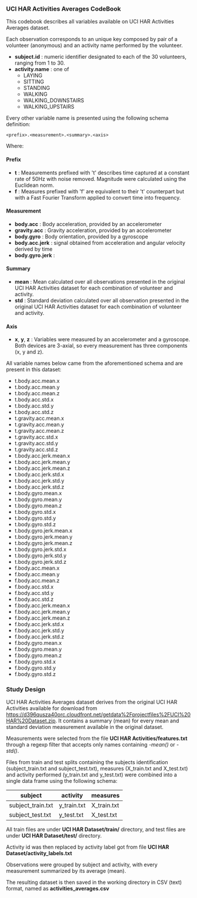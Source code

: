 ### UCI HAR Activities Averages CodeBook
This codebook describes all variables available on UCI HAR Activities Averages dataset.  
  
Each observation corresponds to an unique key composed by pair of a volunteer (anonymous) 
and an activity name performed by the volunteer.
* **subject.id** : numeric identifier designated to each of the 30 volunteers, ranging from 1 to 30.
* **activity.name** : one of 
    * LAYING
    * SITTING
    * STANDING
    * WALKING
    * WALKING_DOWNSTAIRS
    * WALKING_UPSTAIRS
  
Every other variable name is presented using the following schema definition:
```
<prefix>.<measurement>.<summary>.<axis>
```

Where: 

#### Prefix
* **t** : Measurements prefixed with 't' describes time captured at a constant rate of 50Hz with noise removed. Magnitude were calculated using the Euclidean norm. 
* **f** : Measures prefixed with 'f' are equivalent to their 't' counterpart but with a Fast Fourier Transform applied to convert time into frequency.

#### Measurement
* **body.acc** : Body acceleration, provided by an accelerometer
* **gravity.acc** : Gravity acceleration, provided by an accelerometer
* **body.gyro** : Body orientation, provided by a gyroscope
* **body.acc.jerk** : signal obtained from acceleration and angular velocity derived by time
* **body.gyro.jerk** : 

#### Summary
* **mean** : Mean calculated over all observations presented in the original UCI HAR Activities dataset for each combination of volunteer and activity.
* **std** : Standard deviation calculated over all observation presented in the original UCI HAR Activities dataset for each combination of volunteer and activity.

#### Axis
* **x**, **y**, **z** : Variables were measured by an accelerometer and a gyroscope. Both devices are 3-axial, so every measurement has three components (x, y and z). 
  
  
All variable names below came from the aforementioned schema and are present in this dataset: 
* t.body.acc.mean.x
* t.body.acc.mean.y
* t.body.acc.mean.z
* t.body.acc.std.x
* t.body.acc.std.y
* t.body.acc.std.z
* t.gravity.acc.mean.x
* t.gravity.acc.mean.y
* t.gravity.acc.mean.z
* t.gravity.acc.std.x
* t.gravity.acc.std.y
* t.gravity.acc.std.z
* t.body.acc.jerk.mean.x
* t.body.acc.jerk.mean.y
* t.body.acc.jerk.mean.z
* t.body.acc.jerk.std.x
* t.body.acc.jerk.std.y
* t.body.acc.jerk.std.z
* t.body.gyro.mean.x
* t.body.gyro.mean.y
* t.body.gyro.mean.z
* t.body.gyro.std.x
* t.body.gyro.std.y
* t.body.gyro.std.z
* t.body.gyro.jerk.mean.x
* t.body.gyro.jerk.mean.y
* t.body.gyro.jerk.mean.z
* t.body.gyro.jerk.std.x
* t.body.gyro.jerk.std.y
* t.body.gyro.jerk.std.z
* f.body.acc.mean.x
* f.body.acc.mean.y
* f.body.acc.mean.z
* f.body.acc.std.x
* f.body.acc.std.y
* f.body.acc.std.z
* f.body.acc.jerk.mean.x
* f.body.acc.jerk.mean.y
* f.body.acc.jerk.mean.z
* f.body.acc.jerk.std.x
* f.body.acc.jerk.std.y
* f.body.acc.jerk.std.z
* f.body.gyro.mean.x
* f.body.gyro.mean.y
* f.body.gyro.mean.z
* f.body.gyro.std.x
* f.body.gyro.std.y
* f.body.gyro.std.z

### Study Design
UCI HAR Activities Averages dataset derives from the original UCI HAR Activities available for download from https://d396qusza40orc.cloudfront.net/getdata%2Fprojectfiles%2FUCI%20HAR%20Dataset.zip. It contains a summary (mean) for every mean and standard deviation measurement available in the original dataset. 

Measurements were selected from the file **UCI HAR Activities/features.txt** through a regexp filter that accepts only names containing _-mean()_ or _-std()_. 

Files from train and test splits containing the subjects identification (subject_train.txt and subject_test.txt), measures (X_train.txt and X_test.txt) and activity performed (y_train.txt and y_test.txt) were combined into a single data frame using the following schema:

subject           | activity    | measures
----------------- | ----------- | -----------
subject_train.txt | y_train.txt | X_train.txt
subject_test.txt  | y_test.txt  | X_test.txt

All train files are under **UCI HAR Dataset/train/** directory, and test files are under **UCI HAR Dataset/test/** directory.

Activity id was then replaced by activity label got from file **UCI HAR Dataset/activity_labels.txt**

Observations were grouped by subject and activity, with every measurement summarized by its average (mean).

The resulting dataset is then saved in the working directory in CSV (text) format, named as **activities_averages.csv**